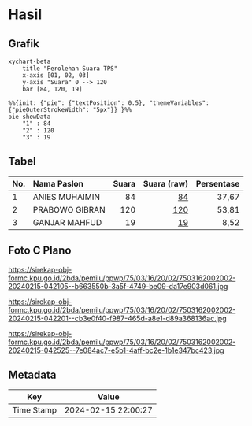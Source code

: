 # Hasil

## Grafik

```mermaid
xychart-beta
    title "Perolehan Suara TPS"
    x-axis [01, 02, 03]
    y-axis "Suara" 0 --> 120
    bar [84, 120, 19]
```

```mermaid
%%{init: {"pie": {"textPosition": 0.5}, "themeVariables": {"pieOuterStrokeWidth": "5px"}} }%%
pie showData
    "1" : 84
    "2" : 120
    "3" : 19
```

## Tabel

| No. | Nama Paslon    | Suara | Suara (raw) | Persentase |
|:--- |:-------------- | -----:| -----------:| ----------:|
| 1   | ANIES MUHAIMIN | 84    | [84][p-1]   | 37,67      |
| 2   | PRABOWO GIBRAN | 120   | [120][p-2]  | 53,81      |
| 3   | GANJAR MAHFUD  | 19    | [19][p-3]   | 8,52       |


[p-1]: https://github.com/gigit-pemilu/pemilu-2024-75-gorontalo/blob/main/pilpres/hitung-suara/sub/75-gorontalo/sub/03-bone-bolango/sub/16-bulango-timur/sub/2002-toluwaya/sub/002-tps/sub/paslon-1.txt
[p-2]: https://github.com/gigit-pemilu/pemilu-2024-75-gorontalo/blob/main/pilpres/hitung-suara/sub/75-gorontalo/sub/03-bone-bolango/sub/16-bulango-timur/sub/2002-toluwaya/sub/002-tps/sub/paslon-2.txt
[p-3]: https://github.com/gigit-pemilu/pemilu-2024-75-gorontalo/blob/main/pilpres/hitung-suara/sub/75-gorontalo/sub/03-bone-bolango/sub/16-bulango-timur/sub/2002-toluwaya/sub/002-tps/sub/paslon-3.txt

## Foto C Plano

https://sirekap-obj-formc.kpu.go.id/2bda/pemilu/ppwp/75/03/16/20/02/7503162002002-20240215-042105--b663550b-3a5f-4749-be09-da17e903d061.jpg

https://sirekap-obj-formc.kpu.go.id/2bda/pemilu/ppwp/75/03/16/20/02/7503162002002-20240215-042201--cb3e0f40-f987-465d-a8e1-d89a368136ac.jpg

https://sirekap-obj-formc.kpu.go.id/2bda/pemilu/ppwp/75/03/16/20/02/7503162002002-20240215-042525--7e084ac7-e5b1-4aff-bc2e-1b1e347bc423.jpg


## Metadata

| Key        | Value               |
| ---------- | ------------------- |
| Time Stamp | 2024-02-15 22:00:27 |



